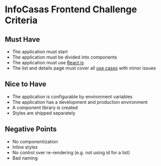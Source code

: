 # InfoCasas Frontend Challenge Criteria

## Must Have

- The application must start
- The application must be divided into components
- The application must use [React.js](https://reactjs.org/)
- The list and details page must cover all [use cases](README.md#use-cases) with minor issues

## Nice to Have

- The application is configurable by environment variables
- The application has a development and production environment
- A component library is created
- Styles are shipped separately

## Negative Points

- No componentization
- Inline styles
- No control over re-rendering (e.g. not using id for a list)
- Bad naming